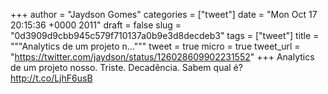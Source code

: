 
+++
author = "Jaydson Gomes"
categories = ["tweet"]
date = "Mon Oct 17 20:15:36 +0000 2011"
draft = false
slug = "0d3909d9cbb945c579f710137a0b9e3d8decdeb3"
tags = ["tweet"]
title = """Analytics de um projeto n..."""
tweet = true
micro = true
tweet_url = "https://twitter.com/jaydson/status/126028609902231552"
+++
Analytics de um projeto nosso. Triste. Decadência. Sabem qual é? http://t.co/LjhF6usB
